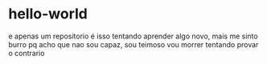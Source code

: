 # hello-world
e apenas um repositorio
 é isso tentando aprender algo novo, mais me sinto burro pq acho que nao sou capaz, sou teimoso vou morrer tentando provar o contrario

